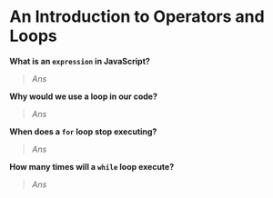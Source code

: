 # An Introduction to Operators and Loops

**What is an `expression` in JavaScript?**

>*Ans*

**Why would we use a loop in our code?**

>*Ans*

**When does a `for` loop stop executing?**

>*Ans*

**How many times will a `while` loop execute?**

>*Ans*

